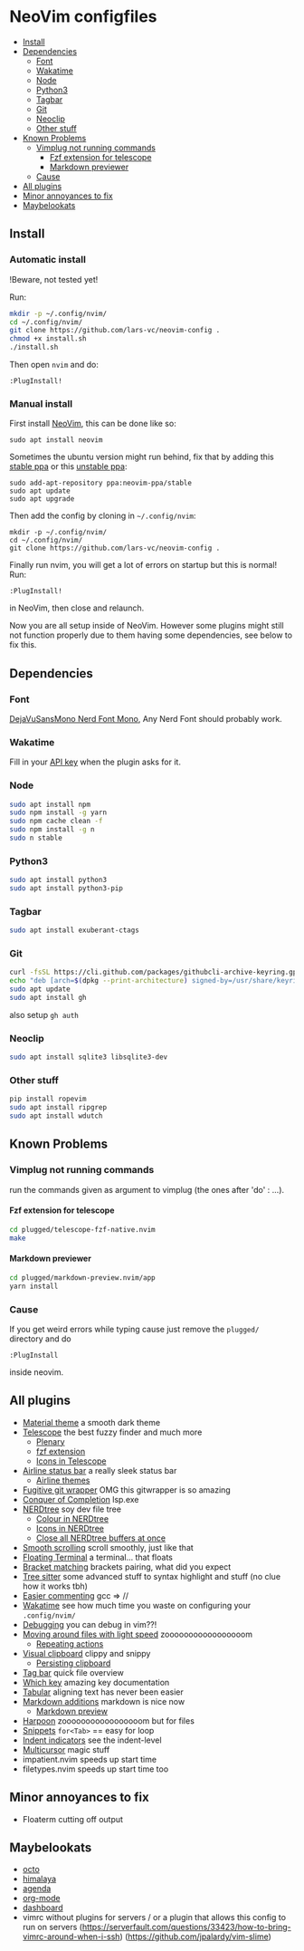 # NeoVim configfiles

- [Install](#install)
- [Dependencies](#dependencies)
  - [Font](#font)
  - [Wakatime](#wakatime)
  - [Node](#node)
  - [Python3](#python3)
  - [Tagbar](#tagbar)
  - [Git](#git)
  - [Neoclip](#neoclip)
  - [Other stuff](#other-stuff)
- [Known Problems](#known-problems)
  - [Vimplug not running commands](#vimplug-not-running-commands)
    - [Fzf extension for telescope](#fzf-extension-for-telescope)
    - [Markdown previewer](#markdown-previewer)
  - [Cause](#cause)
- [All plugins](#all-plugins)
- [Minor annoyances to fix](#minor-annoyances-to-fix)
- [Maybelookats](#maybelookats)

## Install

### Automatic install

!Beware, not tested yet!

Run:

```sh
mkdir -p ~/.config/nvim/
cd ~/.config/nvim/
git clone https://github.com/lars-vc/neovim-config .
chmod +x install.sh
./install.sh
```

Then open `nvim` and do:

```
:PlugInstall!
```

### Manual install

First install [NeoVim](https://github.com/neovim/neovim), this can be done like so:

```
sudo apt install neovim
```

Sometimes the ubuntu version might run behind, fix that by adding this [stable ppa](https://code.launchpad.net/~neovim-ppa/+archive/ubuntu/stable) or this [unstable ppa](https://code.launchpad.net/~neovim-ppa/+archive/ubuntu/unstable):

```
sudo add-apt-repository ppa:neovim-ppa/stable
sudo apt update
sudo apt upgrade
```

Then add the config by cloning in `~/.config/nvim`:

```
mkdir -p ~/.config/nvim/
cd ~/.config/nvim/
git clone https://github.com/lars-vc/neovim-config .
```

Finally run nvim, you will get a lot of errors on startup but this is normal! Run:

```
:PlugInstall!
```

in NeoVim, then close and relaunch.

Now you are all setup inside of NeoVim. However some plugins might still not function properly due to them having some dependencies, see below to fix this.

## Dependencies

### Font

[DejaVuSansMono Nerd Font Mono](https://github.com/ryanoasis/nerd-fonts/tree/master/patched-fonts/DejaVuSansMono/Regular/complete),
Any Nerd Font should probably work.

### Wakatime

Fill in your [API key](https://wakatime.com/settings/api-key) when the plugin asks for it.

### Node

```sh
sudo apt install npm
sudo npm install -g yarn
sudo npm cache clean -f
sudo npm install -g n
sudo n stable
```

### Python3

```sh
sudo apt install python3
sudo apt install python3-pip
```

### Tagbar

```sh
sudo apt install exuberant-ctags
```

### Git

```sh
curl -fsSL https://cli.github.com/packages/githubcli-archive-keyring.gpg | sudo dd of=/usr/share/keyrings/githubcli-archive-keyring.gpg
echo "deb [arch=$(dpkg --print-architecture) signed-by=/usr/share/keyrings/githubcli-archive-keyring.gpg] https://cli.github.com/packages stable main" | sudo tee /etc/apt/sources.list.d/github-cli.list > /dev/null
sudo apt update
sudo apt install gh
```

also setup `gh auth`

### Neoclip

```sh
sudo apt install sqlite3 libsqlite3-dev
```

### Other stuff

```sh
pip install ropevim
sudo apt install ripgrep
sudo apt install wdutch
```

## Known Problems

### Vimplug not running commands

run the commands given as argument to vimplug (the ones after 'do' : ...).

#### Fzf extension for telescope

```sh
cd plugged/telescope-fzf-native.nvim
make
```

#### Markdown previewer

```sh
cd plugged/markdown-preview.nvim/app
yarn install
```

### Cause

If you get weird errors while typing cause just remove the `plugged/` directory and do

```viml
:PlugInstall
```

inside neovim.

## All plugins

- [Material theme](https://github.com/marko-cerovac/material.nvim/) a smooth dark theme
- [Telescope](https://github.com/nvim-telescope/telescope.nvim/) the best fuzzy finder and much more
  - [Plenary](https://github.com/nvim-lua/plenary.nvim/)
  - [fzf extension](https://github.com/nvim-telescope/telescope-fzf-native.nvim')
  - [Icons in Telescope](https://github.com/kyazdani42/nvim-web-devicons/)
- [Airline status bar](https://github.com/vim-airline/vim-airline/) a really sleek status bar
  - [Airline themes](https://github.com/vim-airline/vim-airline-themes/)
- [Fugitive git wrapper](https://github.com/tpope/vim-fugitive/) OMG this gitwrapper is so amazing
- [Conquer of Completion](https://github.com/neoclide/coc.nvim) lsp.exe
- [NERDtree](https://github.com/preservim/nerdtree/) soy dev file tree
  - [Colour in NERDtree](https://github.com/tiagofumo/vim-nerdtree-syntax-highlight/)
  - [Icons in NERDtree](https://github.com/ryanoasis/vim-devicons/)
  - [Close all NERDtree buffers at once](https://github.com/jistr/vim-nerdtree-tabs/)
- [Smooth scrolling](https://github.com/psliwka/vim-smoothie/) scroll smoothly, just like that
- [Floating Terminal](https://github.com/voldikss/vim-floaterm/) a terminal... that floats
- [Bracket matching](https://github.com/jiangmiao/auto-pairs/) brackets pairing, what did you expect
- [Tree sitter](https://github.com/nvim-treesitter/nvim-treesitter) some advanced stuff to syntax highlight and stuff (no clue how it works tbh)
- [Easier commenting](https://github.com/tpope/vim-commentary/) gcc => //
- [Wakatime](https://github.com/wakatime/vim-wakatime/) see how much time you waste on configuring your `.config/nvim/`
- [Debugging](https://github.com/puremourning/vimspector/) you can debug in vim??!
- [Moving around files with light speed](https://github.com/ggandor/lightspeed.nvim/) zooooooooooooooooom
  - [Repeating actions](https://github.com/tpope/vim-repeat/)
- [Visual clipboard](https://github.com/AckslD/nvim-neoclip.lua/) clippy and snippy
  - [Persisting clipboard](https://github.com/tami5/sqlite.lua/)
- [Tag bar](https://github.com/preservim/tagbar/) quick file overview
- [Which key](https://github.com/folke/which-key.nvim/) amazing key documentation
- [Tabular](https://github.com/godlygeek/tabular/) aligning text has never been easier
- [Markdown additions](https://github.com/preservim/vim-markdown/) markdown is nice now
  - [Markdown preview](https://github.com/iamcco/markdown-preview.nvim/)
- [Harpoon](https://github.com/ThePrimeagen/harpoon) zooooooooooooooooom but for files
- [Snippets](https://github.com/rafamadriz/friendly-snippets) `for<Tab>` == easy for loop
- [Indent indicators](lukas-reineke/indent-blankline.nvim) see the indent-level
- [Multicursor](mg979/vim-visual-multi) magic stuff
- impatient.nvim speeds up start time
- filetypes.nvim speeds up start time too

## Minor annoyances to fix

- Floaterm cutting off output

## Maybelookats

- [octo](https://github.com/pwntester/octo.nvim)
- [himalaya](https://github.com/soywod/himalaya)
- [agenda](https://github.com/dhruvasagar/vim-dotoo)
- [org-mode](https://github.com/vimoutliner/vimoutliner)
- [dashboard](https://github.com/glepnir/dashboard-nvim)
- vimrc without plugins for servers / or a plugin that allows this config to run on servers (https://serverfault.com/questions/33423/how-to-bring-vimrc-around-when-i-ssh) (https://github.com/jpalardy/vim-slime)
